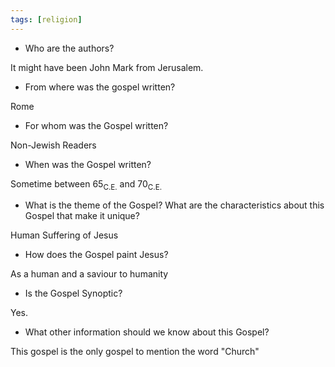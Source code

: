```yaml
---
tags: [religion]
---
```

* Who are the authors?

It might have been John Mark from Jerusalem.

* From where was the gospel written?

Rome

* For whom was the Gospel written?

Non-Jewish Readers

* When was the Gospel written?

Sometime between 65<sub>C.E.</sub> and 70<sub>C.E.</sub>

* What is the theme of the Gospel? What are the characteristics about this Gospel that make it unique?

Human Suffering of Jesus

* How does the Gospel paint Jesus?

As a human and a saviour to humanity

* Is the Gospel Synoptic?

Yes.

* What other information should we know about this Gospel?

This gospel is the only gospel to mention the word "Church"
